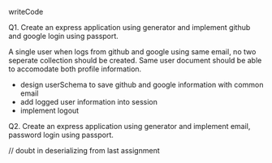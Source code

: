 writeCode

Q1. Create an express application using generator and implement github and google login using passport.

A single user when logs from github and google using same email, no two seperate collection should be created. Same user document should be able to accomodate both profile information.

- design userSchema to save github and google information with common email
- add logged user information into session
- implement logout

Q2. Create an express application using generator and implement email, password login using passport.

// doubt in deserializing from last assignment
